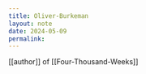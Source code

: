 ```yaml
---
title: Oliver-Burkeman
layout: note
date: 2024-05-09
permalink:
---
```

[[author]] of [[Four-Thousand-Weeks]]